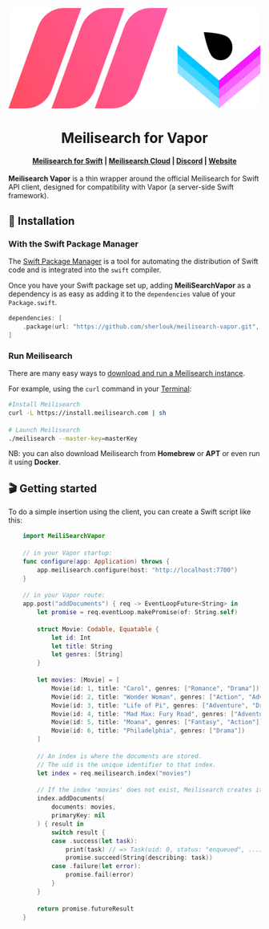 <p align="center">
  <img src="https://raw.githubusercontent.com/sherlouk/meilisearch-vapor/main/.github/readme-logo.png" alt="meilisearch-vapor" width="543" height="200" />
</p>

<h1 align="center">Meilisearch for Vapor</h1>

<h4 align="center">
  <a href="https://github.com/meilisearch/meilisearch-swift">Meilisearch for Swift</a> |
  <a href="https://www.meilisearch.com/cloud?utm_campaign=oss&utm_source=github&utm_medium=meilisearch-vapor">Meilisearch Cloud</a> |
  <a href="https://discord.meilisearch.com">Discord</a> |
  <a href="https://www.meilisearch.com">Website</a>
</h4>

**Meilisearch Vapor** is a thin wrapper around the official Meilisearch for Swift API client, designed for compatibility with Vapor (a server-side Swift framework).

## 🔧 Installation

### With the Swift Package Manager <!-- omit in toc -->

The [Swift Package Manager](https://swift.org/package-manager/) is a tool for automating the distribution of Swift code and is integrated into the `swift` compiler.

Once you have your Swift package set up, adding **MeiliSearchVapor** as a dependency is as easy as adding it to the `dependencies` value of your `Package.swift`.

```swift
dependencies: [
    .package(url: "https://github.com/sherlouk/meilisearch-vapor.git", from: "0.1.0")
]
```

### Run Meilisearch <!-- omit in toc -->

There are many easy ways to [download and run a Meilisearch instance](https://docs.meilisearch.com/reference/features/installation.html#download-and-launch).

For example, using the `curl` command in your [Terminal](https://itconnect.uw.edu/learn/workshops/online-tutorials/web-publishing/what-is-a-terminal/):

```sh
#Install Meilisearch
curl -L https://install.meilisearch.com | sh

# Launch Meilisearch
./meilisearch --master-key=masterKey
```

NB: you can also download Meilisearch from **Homebrew** or **APT** or even run it using **Docker**.

## 🎬 Getting started

To do a simple insertion using the client, you can create a Swift script like this:

```swift
    import MeiliSearchVapor

    // in your Vapor startup: 
    func configure(app: Application) throws {
        app.meilisearch.configure(host: "http://localhost:7700")
    }
    
    // in your Vapor route:
    app.post("addDocuments") { req -> EventLoopFuture<String> in
        let promise = req.eventLoop.makePromise(of: String.self)
        
        struct Movie: Codable, Equatable {
            let id: Int
            let title: String
            let genres: [String]
        }
        
        let movies: [Movie] = [
            Movie(id: 1, title: "Carol", genres: ["Romance", "Drama"]),
            Movie(id: 2, title: "Wonder Woman", genres: ["Action", "Adventure"]),
            Movie(id: 3, title: "Life of Pi", genres: ["Adventure", "Drama"]),
            Movie(id: 4, title: "Mad Max: Fury Road", genres: ["Adventure", "Science Fiction"]),
            Movie(id: 5, title: "Moana", genres: ["Fantasy", "Action"]),
            Movie(id: 6, title: "Philadelphia", genres: ["Drama"])
        ]
        
        // An index is where the documents are stored.
        // The uid is the unique identifier to that index.
        let index = req.meilisearch.index("movies")
        
        // If the index 'movies' does not exist, Meilisearch creates it when you first add the documents.
        index.addDocuments(
            documents: movies,
            primaryKey: nil
        ) { result in
            switch result {
            case .success(let task):
                print(task) // => Task(uid: 0, status: "enqueued", ...)
                promise.succeed(String(describing: task))
            case .failure(let error):
                promise.fail(error)
            }
        }
        
        return promise.futureResult
    }
```

